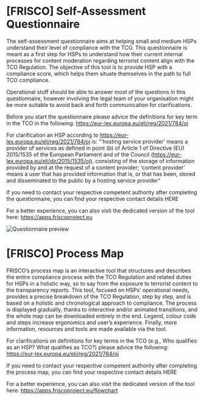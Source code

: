 # [FRISCO] Self-Assessment Questionnaire

The self-assessment questionnaire aims at helping small and medium HSPs understand their level of compliance with the TCO. This questionnaire is meant as a first step for HSPs to understand how their current internal processes for content moderation regarding terrorist content align with the TCO Regulation. The objective of this tool is to provide HSP with a compliance score, which helps them situate themselves in the path to full TCO compliance.

Operational stuff should be able to answer most of the questions in this questionnaire, however involving the legal team of your organisation might be more suitable to avoid back and forth communication for clarifications.

Before you start the questionnaire please advice the definitions for key term in the TCO in the following: https://eur-lex.europa.eu/eli/reg/2021/784/oj

For clarification an HSP according to https://eur-lex.europa.eu/eli/reg/2021/784/oj is: “‘hosting service provider’ means a provider of services as defined in point (b) of Article 1 of Directive (EU) 2015/1535 of the European Parliament and of the Council (https://eur-lex.europa.eu/eli/dir/2015/1535/oj), consisting of the storage of information provided by and at the request of a content provider; ‘content provider’ means a user that has provided information that is, or that has been, stored and disseminated to the public by a hosting service provider“

If you need to contact your respective competent authority after completing the questionnaire, you can find your respective contact details HERE

For a better experience, you can also visit the dedicated version of the tool here: https://apps.friscoproject.eu

![Questionnaire preview]((https://github.com/friscoproject/frisco-toolbox/blob/main/readme-img/questionnaire.png) "Questionnaire preview")

# [FRISCO] Process Map
FRISCO’s process map is an interactive tool that structures and describes the entire compliance process with the TCO Regulation and related duties for HSPs in a holistic way, so to say from the exposure to terrorist content to the transparency reports. This tool, focused on HSPs’ operational needs, provides a precise breakdown of the TCO Regulation, step by step, and is based on a holistic and chronological approach to compliance. The process is displayed gradually, thanks to interactive and/or animated transitions, and the whole map can be downloaded entirely in the end. Legend, colour code and steps increase ergonomics and user’s experience. Finally, more information, resources and tools are made available via the tool.

For clarifications on definitions for key terms in the TCO (e.g., Who qualifies as an HSP? What qualifies as TCO?) please advice the following: https://eur-lex.europa.eu/eli/reg/2021/784/oj

If you need to contact your respective competent authority after completing the process map, you can find your respective contact details HERE

For a better experience, you can also visit the dedicated version of the tool here: https://apps.friscoproject.eu/flowchart

